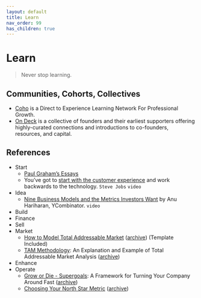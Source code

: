 ```yaml
---
layout: default
title: Learn
nav_order: 99
has_children: true
---
```


# Learn

> Never stop learning.

## Communities, Cohorts, Collectives

- [Coho](https://www.joincoho.com) is a Direct to Experience Learning Network For Professional Growth.
- [On Deck](https://www.beondeck.com) is a collective of founders and their earliest supporters offering highly-curated connections and introductions to co-founders, resources, and capital.

## References

- Start
	- [Paul Graham’s Essays](http://paulgraham.com/articles.html)
	- You’ve got to [start with the customer experience](https://www.youtube.com/watch?v=oeqPrUmVz-o) and work backwards to the technology. `Steve Jobs` `video`
- Idea
	- [Nine Business Models and the Metrics Investors Want](https://www.youtube.com/watch?v=PTg3RZPXgLg) by Anu Hariharan, YCombinator. `video`
- Build
- Finance
- Sell
- Market
	- [How to Model Total Addressable Market](https://visible.vc/blog/modeling-total-addressable-market/) ([archive](https://archive.ph/vtmcB)) (Template Included)
	- [TAM Methodology](https://www.toptal.com/finance/market-sizing/total-addressable-market-example): An Explanation and Example of Total Addressable Market Analysis ([archive](https://archive.ph/XuM0M))
- Enhance
- Operate
	- [Grow or Die - Supergoals](https://future.com/grow-or-die-supergoals/): A Framework for Turning Your Company Around Fast ([archive](https://archive.ph/cpvlC))
	- [Choosing Your North Star Metric](https://future.com/north-star-metrics/) ([archive](https://archive.ph/GSsSE))